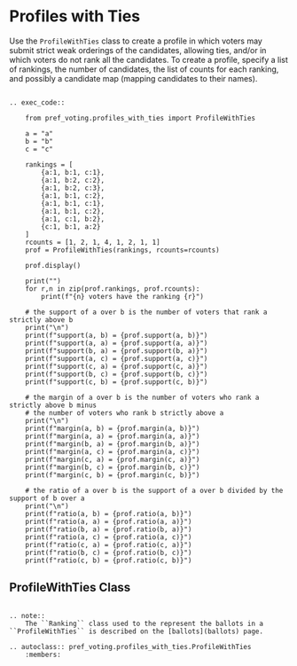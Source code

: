 Profiles with Ties
=======================================

Use the `ProfileWithTies` class to create a profile in which voters may submit strict weak orderings of the candidates, allowing ties, and/or in which voters do not rank all  the candidates.  To create a profile, specify a list of rankings, the number of candidates, the list of counts for each ranking, and possibly a candidate map (mapping candidates to their names). 

```{eval-rst}

.. exec_code::

    from pref_voting.profiles_with_ties import ProfileWithTies

    a = "a"
    b = "b"
    c = "c"

    rankings = [
        {a:1, b:1, c:1},
        {a:1, b:2, c:2},
        {a:1, b:2, c:3},
        {a:1, b:1, c:2},
        {a:1, b:1, c:1},
        {a:1, b:1, c:2},
        {a:1, c:1, b:2},
        {c:1, b:1, a:2}
    ]
    rcounts = [1, 2, 1, 4, 1, 2, 1, 1]
    prof = ProfileWithTies(rankings, rcounts=rcounts)

    prof.display()

    print("")
    for r,n in zip(prof.rankings, prof.rcounts):
        print(f"{n} voters have the ranking {r}")

    # the support of a over b is the number of voters that rank a strictly above b
    print("\n")
    print(f"support(a, b) = {prof.support(a, b)}")
    print(f"support(a, a) = {prof.support(a, a)}")
    print(f"support(b, a) = {prof.support(b, a)}")
    print(f"support(a, c) = {prof.support(a, c)}")
    print(f"support(c, a) = {prof.support(c, a)}")
    print(f"support(b, c) = {prof.support(b, c)}")
    print(f"support(c, b) = {prof.support(c, b)}")

    # the margin of a over b is the number of voters who rank a strictly above b minus
    # the number of voters who rank b strictly above a
    print("\n")
    print(f"margin(a, b) = {prof.margin(a, b)}")
    print(f"margin(a, a) = {prof.margin(a, a)}")
    print(f"margin(b, a) = {prof.margin(b, a)}")
    print(f"margin(a, c) = {prof.margin(a, c)}")
    print(f"margin(c, a) = {prof.margin(c, a)}")
    print(f"margin(b, c) = {prof.margin(b, c)}")
    print(f"margin(c, b) = {prof.margin(c, b)}")

    # the ratio of a over b is the support of a over b divided by the support of b over a
    print("\n")
    print(f"ratio(a, b) = {prof.ratio(a, b)}")
    print(f"ratio(a, a) = {prof.ratio(a, a)}")
    print(f"ratio(b, a) = {prof.ratio(b, a)}")
    print(f"ratio(a, c) = {prof.ratio(a, c)}")
    print(f"ratio(c, a) = {prof.ratio(c, a)}")
    print(f"ratio(b, c) = {prof.ratio(b, c)}")
    print(f"ratio(c, b) = {prof.ratio(c, b)}")

```

## ProfileWithTies Class

```{eval-rst}

.. note::
    The ``Ranking`` class used to the represent the ballots in a ``ProfileWithTies`` is described on the [ballots](ballots) page.

```

```{eval-rst}
.. autoclass:: pref_voting.profiles_with_ties.ProfileWithTies
    :members: 
```

